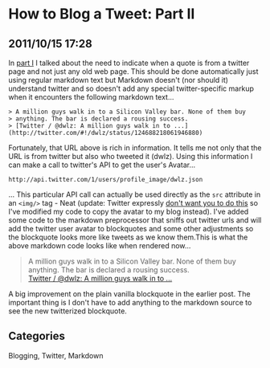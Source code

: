 # How to Blog a Tweet: Part II

## 2011/10/15 17:28

In [part I][1] I talked about the need to indicate when a quote is
from a twitter page and not just any old web page. This should be done
automatically just using regular markdown text but Markdown doesn't
(nor should it) understand twitter and so doesn't add any special
twitter-specific markup when it encounters the following markdown
text...

    > A million guys walk in to a Silicon Valley bar. None of them buy 
    > anything. The bar is declared a rousing success.  
    > [Twitter / @dwlz: A million guys walk in to ...](http://twitter.com/#!/dwlz/status/124688218061946880)

Fortunately, that URL above is rich in information. It tells me not
only that the URL is from twitter but also who tweeted it
(dwlz). Using this information I can make a call to twitter's API to
get the user's Avatar...

    http://api.twitter.com/1/users/profile_image/dwlz.json

... This particular API call can actually be used directly as the `src` 
attribute in an `<img/>` tag - Neat (update: Twitter expressly [don't 
want you to do this][2] so I've modified my code to copy the avatar to 
my blog instead). I've added some code to the markdown preprocessor that 
sniffs out twitter urls and will add the twitter user avatar to 
blockquotes and some other adjustments so the blockquote looks more like 
tweets as we know them.This is what the above markdown code looks like 
when rendered now...

> A million guys walk in to a Silicon Valley bar. None of them buy 
> anything. The bar is declared a rousing success.  
> [Twitter / @dwlz: A million guys walk in to ...](http://twitter.com/#!/dwlz/status/124688218061946880)

A big improvement on the plain vanilla blockquote in the earlier
post. The important thing is I don't have to add anything to the
markdown source to see the new twitterized blockquote.

[1]: How-to-Blog-a-Tweet-Part-I.html
[2]: https://dev.twitter.com/docs/api/1/get/users/profile_image/%3Ascreen_name

## Categories
Blogging, Twitter, Markdown
